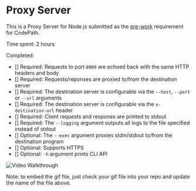 # Proxy Server

This is a Proxy Server for Node.js submitted as the [pre-work](http://courses.codepath.com/snippets/intro_to_nodejs/prework) requirement for CodePath.

Time spent: 2 hours

Completed:

* [] Required: Requests to port `8000` are echoed back with the same HTTP headers and body
* [] Required: Requests/reponses are proxied to/from the destination server
* [] Required: The destination server is configurable via the `--host`, `--port`  or `--url` arguments
* [] Required: The destination server is configurable via the `x-destination-url` header
* [] Required: Client requests and respones are printed to stdout
* [] Required: The `--logging` argument outputs all logs to the file specified instead of stdout
* [] Optional: The `--exec` argument proxies stdin/stdout to/from the destination program
* [] Optional: Supports HTTPS
* [] Optional: `-h` argument prints CLI API

![Video Walkthrough](proxy_demo.gif)

Note: to embed the gif file, just check your gif file into your repo and update the name of the file above.
